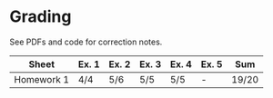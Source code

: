 # Grading

See PDFs and code for correction notes.

| Sheet      | Ex. 1 | Ex. 2 | Ex. 3 | Ex. 4 | Ex. 5 | Sum   |
| ---------- | ----- | ----- | ----- | ----- | ----- | ----- |
| Homework 1 | 4/4   | 5/6   | 5/5   | 5/5   | -     | 19/20 |
